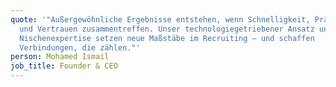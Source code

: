```yaml
---
quote: '"Außergewöhnliche Ergebnisse entstehen, wenn Schnelligkeit, Präzision
  und Vertrauen zusammentreffen. Unser technologiegetriebener Ansatz und
  Nischenexpertise setzen neue Maßstäbe im Recruiting – und schaffen
  Verbindungen, die zählen."'
person: Mohamed Ismail
job_title: Founder & CEO
---
```

